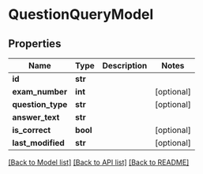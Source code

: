 # QuestionQueryModel

## Properties
Name | Type | Description | Notes
------------ | ------------- | ------------- | -------------
**id** | **str** |  | 
**exam_number** | **int** |  | [optional] 
**question_type** | **str** |  | [optional] 
**answer_text** | **str** |  | 
**is_correct** | **bool** |  | [optional] 
**last_modified** | **str** |  | [optional] 

[[Back to Model list]](../README.md#documentation-for-models) [[Back to API list]](../README.md#documentation-for-api-endpoints) [[Back to README]](../README.md)


